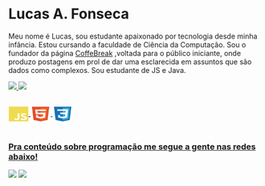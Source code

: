  <div>
  <h1>Lucas A. Fonseca</h1> 
  <p>

Meu nome é Lucas, sou estudante apaixonado por tecnologia desde minha infância. Estou cursando a faculdade de Ciência da Computação. Sou o fundador da página [CoffeBreak]() ,voltada para o público iniciante, onde produzo postagens em prol de dar uma esclarecida em assuntos que são dados como complexos. Sou estudante de JS e Java.</p>
   <a href="https://github.com/LucasAlvesFonseca">
   <img height="180em" src="https://github-readme-stats.vercel.app/api?username=LucasAlvesFonseca&show_icons=true&theme=tokyonight&include_all_commits=true&count_private=true"/>
   <img height="180em" src="https://github-readme-stats.vercel.app/api/top-langs/?username=LucasAlvesFonseca&layout=compact&langs_count=6&theme=tokyonight"/>

</div>
<div style="display: inline_block"><br>
  <img align="center" alt="Js" height="30" width="40" src="https://raw.githubusercontent.com/devicons/devicon/master/icons/javascript/javascript-plain.svg">
  <img align="center" alt="HTML" height="30" width="40" src="https://raw.githubusercontent.com/devicons/devicon/master/icons/html5/html5-original.svg">
  <img align="center" alt="CSS" height="30" width="40" src="https://raw.githubusercontent.com/devicons/devicon/master/icons/css3/css3-original.svg">
</div>
 
 <br>
 
  ### Pra conteúdo sobre programação me segue a gente nas redes abaixo!
 
<div> 
<a href="https://www.discord.com/in/_pandaanonimo/"><img src="https://img.shields.io/badge/Discord-000?style=for-the-badge&logo=discord"></a>
<a href="https://www.instagram.com/lucas_panda_alves/"><img src="https://img.shields.io/badge/Instagram-000?style=for-the-badge&logo=instagram"></a>


</div>
